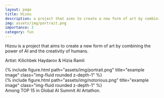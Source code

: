 ```yaml
---
layout: page
title: Hizou
description: a project that aims to create a new form of art by combining the power of AI and the creativity of humans.
img: assets/img/portrait.png
importance: 2
category: fun
---
```


Hizou is a project that aims to create a new form of art by combining the power of AI and the creativity of humans.

Artist: Kilichbek Haydarov & Hizia Ramli

<div class="row">
    <div class="col-sm mt-3 mt-md-0">
        {% include figure.html path="assets/img/portrait.png" title="example image" class="img-fluid rounded z-depth-1" %}
    </div>
    <div class="col-sm mt-3 mt-md-0">
        {% include figure.html path="assets/img/notorious.png" title="example image" class="img-fluid rounded z-depth-1" %}
    </div>
</div>
<div class="caption">
   Among TOP 15 in Global AI Summit AI Artathon.
</div>